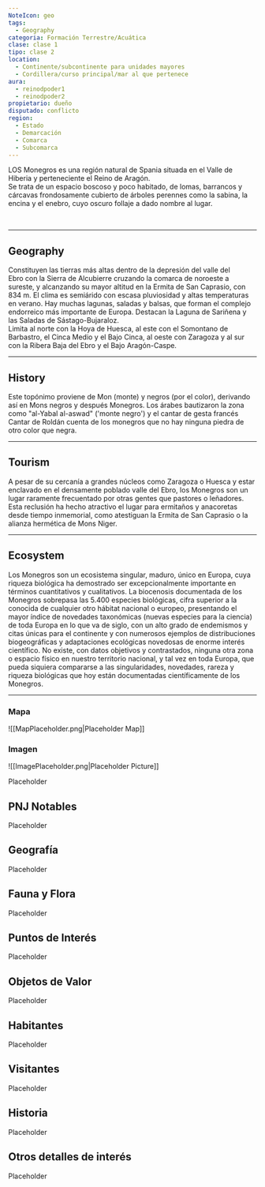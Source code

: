 ```yaml
---
NoteIcon: geo
tags:
  - Geography 
categoria: Formación Terrestre/Acuática
clase: clase 1
tipo: clase 2
location: 
  - Continente/subcontinente para unidades mayores
  - Cordillera/curso principal/mar al que pertenece 
aura:
  - reinodpoder1
  - reinodpoder2
propietario: dueño
disputado: conflicto
region:
  - Estado 
  - Demarcación
  - Comarca
  - Subcomarca
---
```





 <section class="wa-section main-content"><p><span class="dropcap">L</span>OS Monegros es una región natural de <span class="article-link article-explorer-link entity-link wa-link" data-article-privacy="public" data-article-id="5ff3ea64-57a9-4e12-8823-322e90f3be82" data-template-type="location" data-article="5ff3ea64-57a9-4e12-8823-322e90f3be82">Spania</span> situada en el <span class="article-link article-explorer-link entity-link wa-link" data-article-privacy="public" data-article-id="84ca6161-c564-4375-b8b7-396a6b833b99" data-template-type="location" data-article="84ca6161-c564-4375-b8b7-396a6b833b99">Valle de Hiberia</span> y perteneciente el <span class="article-link article-explorer-link entity-link wa-link" data-article-privacy="public" data-article-id="15b4db11-0e8f-474b-9d4e-cc8d28ffeb20" data-template-type="organization" data-article="15b4db11-0e8f-474b-9d4e-cc8d28ffeb20">Reino de Aragón</span>. 
<br />
Se trata de un espacio boscoso y poco habitado, de lomas, barrancos y cárcavas frondosamente cubierto de árboles perennes como la sabina, la encina y el enebro, cuyo oscuro follaje a dado nombre al lugar. 
</p><div id="54f41e9ba344ca3004bd5779eee75cac" class="visibility-toggler image-thumb-container user-css-image-thumbnail position-relative padding-10 "><img src="https://worldanvil.com/uploads/images/9e6679319cf8de8beae8df37a0eb0f56.png" alt title="alcubierre02.png" /></div> 
<hr /><p></p></section>  <section data-section-id="geography" class="wa-section public"><h2>Geography</h2>
<p>Constituyen las tierras más altas dentro de la depresión del valle del <span data-article-privacy="private" data-article-id="8a5fec47-2b7e-4d6d-903b-63189fcfdef2" data-template-type="location" class="private-article article-unlinked entity-link wa-link">Ebro</span> con la <span class="article-link article-explorer-link entity-link wa-link" data-article-privacy="public" data-article-id="e93b58ef-4a2a-49f8-8c16-052248a5299e" data-template-type="location" data-article="e93b58ef-4a2a-49f8-8c16-052248a5299e">Sierra de Alcubierre</span> cruzando la comarca de noroeste a sureste, y alcanzando su mayor altitud en la <span class="article-link article-explorer-link entity-link wa-link" data-article-privacy="public" data-article-id="54a40522-6c82-4bcb-a867-ebbe82429d2a" data-template-type="location" data-article="54a40522-6c82-4bcb-a867-ebbe82429d2a">Ermita de San Caprasio</span>, con 834 m. El clima es semiárido con escasa pluviosidad y altas temperaturas en verano. Hay muchas lagunas, saladas y balsas, que forman el complejo endorreico más importante de Europa. Destacan la Laguna de Sariñena y las Saladas de Sástago-Bujaraloz.
<br />
Limita al norte con la Hoya de Huesca, al este con el Somontano de Barbastro, el Cinca Medio y el Bajo Cinca, al oeste con <span data-article-privacy="private" data-article-id="c007a6e5-30f6-4291-80b3-f2310a823075" data-template-type="settlement" class="private-article article-unlinked entity-link wa-link">Zaragoza</span> y al sur con la Ribera Baja del Ebro y el Bajo Aragón-Caspe.</p><hr /></section><section data-section-id="history" class="wa-section public"><h2>History</h2>
<p>Este topónimo proviene de Mon (monte) y negros (por el color), derivando así en Mons negros y después Monegros. Los árabes bautizaron la zona como "al-Yabal al-aswad" ('monte negro') y el cantar de gesta francés Cantar de Roldán cuenta de los monegros que no hay ninguna piedra de otro color que negra.</p><hr /></section><section data-section-id="tourism" class="wa-section public"><h2>Tourism</h2>
<p>A pesar de su cercanía a grandes núcleos como Zaragoza o Huesca y estar enclavado en el densamente poblado valle del Ebro, los Monegros son un lugar raramente frecuentado por otras gentes que pastores o leñadores. 
<br />Esta reclusión ha hecho atractivo el lugar para ermitaños y anacoretas desde tiempo inmemorial, como atestiguan la <span class="article-link article-explorer-link entity-link wa-link" data-article-privacy="public" data-article-id="54a40522-6c82-4bcb-a867-ebbe82429d2a" data-template-type="location" data-article="54a40522-6c82-4bcb-a867-ebbe82429d2a">Ermita de San Caprasio</span> o la alianza hermética de <span class="article-link article-explorer-link entity-link wa-link" data-article-privacy="public" data-article-id="0e0dd231-2338-46de-b4f4-134f71136da9" data-template-type="organization" data-article="0e0dd231-2338-46de-b4f4-134f71136da9">Mons Niger</span>.</p><hr /></section><section data-section-id="ecosystem" class="wa-section public"><h2>Ecosystem</h2>
<p>Los Monegros son un ecosistema singular, maduro, único en Europa, cuya riqueza biológica ha demostrado ser excepcionalmente importante en términos cuantitativos y cualitativos. La biocenosis documentada de los Monegros sobrepasa las 5.400 especies biológicas, cifra superior a la conocida de cualquier otro hábitat nacional o europeo, presentando el mayor índice de novedades taxonómicas (nuevas especies para la ciencia) de toda Europa en lo que va de siglo, con un alto grado de endemismos y citas únicas para el continente y con numerosos ejemplos de distribuciones biogeográficas y adaptaciones ecológicas novedosas de enorme interés científico. No existe, con datos objetivos y contrastados, ninguna otra zona o espacio físico en nuestro territorio nacional, y tal vez en toda Europa, que pueda siquiera compararse a las singularidades, novedades, rareza y riqueza biológicas que hoy están documentadas científicamente de los Monegros.</p><hr /></section>   

### Mapa
![[MapPlaceholder.png|Placeholder Map]]

### Imagen
![[ImagePlaceholder.png|Placeholder Picture]]

Placeholder

## PNJ Notables
Placeholder

## Geografía
Placeholder

## Fauna y Flora
Placeholder

## Puntos de Interés
Placeholder

## Objetos de Valor
Placeholder

## Habitantes
Placeholder

## Visitantes
Placeholder

## Historia
Placeholder

## Otros detalles de interés
Placeholder

